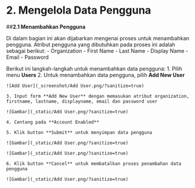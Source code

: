 # **2. Mengelola Data Pengguna**

##**2.1 Menambahkan Pengguna**

Di dalam bagian ini akan dijabarkan mengenai proses untuk menambahkan pengguna. Atribut pengguna yang dibutuhkan 
pada proses ini adalah sebagai berikut:
	- Organization
	- First Name
	- Last Name
	- Display Name
	- Email
	- Password

Berikut ini langkah-langkah untuk menambahkan data pengguna:
	1. Pilih menu **Users**
	2. Untuk menambahkan data pengguna, pilih **Add New User**

	![Add User](_screenshot/Add User.png/?sanitize=true)

	3. Input form **Add New User** dengan memasukan atribut organization, firstname, lastname, displayname, email dan password user

	![Gambar](_static/Add User.png/?sanitize=true)

	4. Centang pada **Account Enabled**

	5. Klik button **Submit** untuk menyimpan data pengguna

	![Gambar](_static/Add User.png/?sanitize=true)

	![Gambar](_static/Add User.png/?sanitize=true)

	6. Klik button **Cancel** untuk membatalkan proses penambahan data pengguna
	
	![Gambar](_static/Add User.png/?sanitize=true)